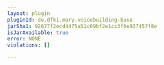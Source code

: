 ```yaml
---
layout: plugin
pluginId: de.dfki.mary.voicebuilding-base
jarSha1: 92677f2ecd4475a51c69bf2e1cc3f6e937457f8e
isJarAvailable: true
error: NONE
violations: []

---
```

